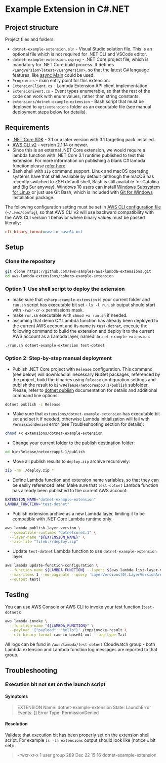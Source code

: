 # Example Extension in C#.NET

## Project structure

Project files and folders:

- `dotnet-example-extension.sln` - Visual Studio solution file. This is an optional file which is not required for .NET CLI and VSCode editor.
- `dotnet-example-extension.csproj` - .NET Core project file, which is mandatory for .NET Core build process. It defines `<LangVersion>latest</LangVersion>`, so that the latest C# language features, like [async Main](https://docs.microsoft.com/en-us/dotnet/csharp/language-reference/proposals/csharp-7.1/async-main) could be used.
- `Program.cs` - main entry point for this extension.
- `ExtensionClient.cs` - Lambda Extension API client implementation.
- `ExtensionEvent.cs` - Event types enumerable, so that the rest of the code can work with enum values, rather than string constants.
- `extensions/dotnet-example-extension` - Bash script that must be deployed to `opt/extensions` folder as an executable file (see manual deployment steps below for details).

## Requirements

- [.NET Core SDK](https://dotnet.microsoft.com/download) - 3.1 or a later version with 3.1 targeting pack installed.
- [AWS CLI v2](https://docs.aws.amazon.com/cli/latest/userguide/install-cliv2.html) - version 2.1.14 or newer.
- Since this is an external .NET Core extension, we would require a lambda function with .NET Core 3.1 runtime published to test this extension. For more information on publishing a blank C# lambda function please [refer here](https://github.com/awsdocs/aws-lambda-developer-guide/tree/master/sample-apps/blank-csharp).
- Bash shell with `zip` command support. Linux and macOS operating systems have that shell available by default (although the macOS has recently switched to ZSH default shell, Bash is still available for Catalina and Big Sur anyway). Windows 10 users can install [Windows Subsystem for Linux](https://docs.microsoft.com/en-us/windows/wsl/install-win10) or just use Git Bash, which is included with [Git for Windows](https://gitforwindows.org/) installation package.

The following configuration setting must be set in [AWS CLI configuration file](https://docs.aws.amazon.com/cli/latest/userguide/cli-configure-files.html) (`~/.aws/config`), so that AWS CLI v2 will use backward compatibility with the AWS CLI version 1 behavior where binary values must be passed literally:

```ini
cli_binary_format=raw-in-base64-out
```

## Setup

### Clone the repository

```bash
git clone https://github.com/aws-samples/aws-lambda-extensions.git
cd aws-lambda-extensions/csharp-example-extension
```

### Option 1: Use shell script to deploy the extension

- make sure that `csharp-example-extension` is your current folder and `run.sh` script has executable bit set - `ls -l run.sh` output should start with `-rwxr-xr-x` permissions mask.
- make `run.sh` executable with `chmod +x run.sh` if needed.
- assuming that demo C# Lambda function has already been deployed to the current AWS account and its name is `test-dotnet`, execute the following command to build the extension and deploy it to the current AWS account as a Lambda layer, named `dotnet-example-extension`:

```bash
./run.sh dotnet-example-extension test-dotnet
```

### Option 2: Step-by-step manual deployment

- Publish .NET Core project with `Release` configuration. This command (see below) will download all necessary NuGet packages, referenced by the project, build the binaries using `Release` configuration settings and publish the result to `bin/Release/netcoreapp3.1/publish` subfolder. Please, refer to [dotnet publish](https://docs.microsoft.com/en-us/dotnet/core/tools/dotnet-publish) documentation for details and additional command line options.

```bash
dotnet publish -c Release
```

- Make sure that `extensions/dotnet-example-extension` has executable bit set and set it if needed, otherwise Lambda initialization will fail with `PermissionDenied` error (see Troubleshooting section for details):

```bash
chmod +x extensions/dotnet-example-extension
```

- Change your current folder to the publish destination folder:

```bash
cd bin/Release/netcoreapp3.1/publish
```

- Move all publish results to `deploy.zip` archive recursively:

```bash
zip -rm ./deploy.zip *
```

- Define Lambda function and extension name variables, so that they can be easily referenced later. Make sure that `test-dotnet` Lambda function has already been published to the current AWS account:

```bash
EXTENSION_NAME="dotnet-example-extension"
LAMBDA_FUNCTION="test-dotnet"
```

- Publish extension archive as a new Lambda layer, limiting it to be compatible with .NET Core Lambda runtime only:

```bash
aws lambda publish-layer-version \
  --compatible-runtimes "dotnetcore3.1" \
  --layer-name "${EXTENSION_NAME}" \
  --zip-file "fileb://deploy.zip"
```

- Update `test-dotnet` Lambda function to use `dotnet-example-extension` layer

```bash
aws lambda update-function-configuration \
  --function-name ${LAMBDA_FUNCTION} --layers $(aws lambda list-layer-versions --layer-name ${EXTENSION_NAME} \
  --max-items 1 --no-paginate --query 'LayerVersions[0].LayerVersionArn' \
  --output text)
```

## Testing

You can use AWS Console or AWS CLI to invoke your test function (`test-dotnet`):

```bash
aws lambda invoke \
  --function-name "${LAMBDA_FUNCTION}" \
  --payload '{"payload": "hello"}' /tmp/invoke-result \
  --cli-binary-format raw-in-base64-out --log-type Tail
```

All logs can be fund in `/aws/lambda/test-dotnet` Cloudwatch group - both Lambda extension and Lambda function log messages are reported to that group.

## Troubleshooting

### Execution bit not set on the launch script

#### Symptoms

> EXTENSION Name: dotnet-example-extension  State: LaunchError  Events: []  Error Type: PermissionDenied

#### Resolution

Validate that execution bit has been properly set on the extension shell script.
For example `ls -la extensions` output should look like (notice `x` bit set):

> -rwxr-xr-x   1 user  group  289 Dec 22 15:16 dotnet-example-extension

